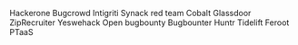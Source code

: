 

Hackerone
Bugcrowd
Intigriti
Synack red team
Cobalt
Glassdoor
ZipRecruiter
Yeswehack
Open bugbounty
Bugbounter
Huntr
Tidelift
Feroot
PTaaS
